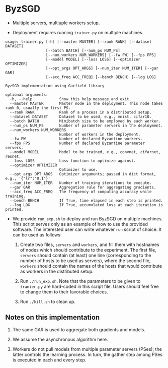 # ByzSGD

* Multiple servers, multiuple workers setup.

* Deployment requires running `trainer.py` on multiple machines.

```
usage: trainer.py [-h] [--master MASTER] [--rank RANK] [--dataset DATASET]
                  [--batch BATCH] [--num_ps NUM_PS]
                  [--num_workers NUM_WORKERS] [--fw FW] [--fps FPS]
                  [--model MODEL] [--loss LOSS] [--optimizer OPTIMIZER]
                  [--opt_args OPT_ARGS] [--num_iter NUM_ITER] [--gar GAR]
                  [--acc_freq ACC_FREQ] [--bench BENCH] [--log LOG]

ByzSGD implementation using Garfield library

optional arguments:
  -h, --help            Show this help message and exit.
  --master MASTER       Master node in the deployment. This node takes rank 0, usually the first PS.
  --rank RANK           Rank of a process in a distributed setup.
  --dataset DATASET     Dataset to be used, e.g., mnist, cifar10.
  --batch BATCH         Minibatch size to be employed by each worker.
  --num_ps NUM_PS       Number of parameter servers in the deployment.
  --num_workers NUM_WORKERS
                        Number of workers in the deployment.
  --fw FW               Number of declared Byzantine workers.
  --fps FPS             Number of declared Byzantine parameter servers.
  --model MODEL         Model to be trained, e.g., convnet, cifarnet, resnet.
  --loss LOSS           Loss function to optimize against.
  --optimizer OPTIMIZER
                        Optimizer to use.
  --opt_args OPT_ARGS   Optimizer arguments; passed in dict format, e.g., '{"lr":"0.1"}'
  --num_iter NUM_ITER   Number of training iterations to execute.
  --gar GAR             Aggregation rule for aggregating gradients.
  --acc_freq ACC_FREQ   The frequency of computing accuracy while training.
  --bench BENCH         If True, time elapsed in each step is printed.
  --log LOG             If True, accumulated loss at each iteration is printed.

```

* We provide `run_exp.sh` to deploy and run ByzSGD on multiple machines. This script serves only as an example of how to use the provided software. The interested user can write whatever `run` script of choice. It can be used as follows:

  1. Create two files, `servers` and `workers`, and fill them with hostnames of nodes which should contribute to the experiment. The first file, `servers` should contain (at least) one line (corresponding to the number of hosts to be used as servers), where the second file, `workers` should contain the names of the hosts that would contribute as workers in the distributed setup.

  2. Run `./run_exp.sh`. Note that the parameters to be given to `tranier.py` are hard-coded in this script file. Users should feel free to change them to their favorable choices.

  3. Run `./kill.sh` to clean up.
 
## Notes on this implementation
1) The same GAR is used to aggregate both gradients and models.

2) We assume the asynchronous algorithm here.

3) Workers do not pull models from multiple parameter servers (PSes); the latter controls the learning process. In turn, the gather step among PSes is executed in each and every step.
